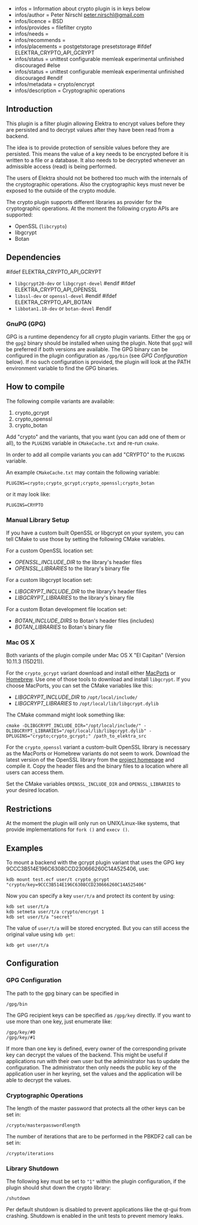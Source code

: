 - infos = Information about crypto plugin is in keys below
- infos/author = Peter Nirschl <peter.nirschl@gmail.com>
- infos/licence = BSD
- infos/provides = filefilter crypto
- infos/needs =
- infos/recommends =
- infos/placements = postgetstorage presetstorage
#ifdef ELEKTRA_CRYPTO_API_GCRYPT
- infos/status = unittest configurable memleak experimental unfinished discouraged
#else
- infos/status = unittest configurable memleak experimental unfinished discouraged
#endif
- infos/metadata = crypto/encrypt
- infos/description = Cryptographic operations

## Introduction ##

This plugin is a filter plugin allowing Elektra to encrypt values before they are
persisted and to decrypt values after they have been read from a backend.

The idea is to provide protection of sensible values before they are persisted.
This means the value of a key needs to be encrypted before it is written to a file or a database.
It also needs to be decrypted whenever an admissible access (read) is being performed.

The users of Elektra should not be bothered too much with the internals of the cryptographic operations.
Also the cryptographic keys must never be exposed to the outside of the crypto module.

The crypto plugin supports different libraries as provider for the cryptographic operations.
At the moment the following crypto APIs are supported:

- OpenSSL (`libcrypto`)
- libgcrypt
- Botan

## Dependencies ##

#ifdef ELEKTRA_CRYPTO_API_GCRYPT
- `libgcrypt20-dev` or `libgcrypt-devel`
#endif
#ifdef ELEKTRA_CRYPTO_API_OPENSSL
- `libssl-dev` or `openssl-devel`
#endif
#ifdef ELEKTRA_CRYPTO_API_BOTAN
- `libbotan1.10-dev` or `botan-devel`
#endif

### GnuPG (GPG) ###

GPG is a runtime dependency for all crypto plugin variants.
Either the `gpg` or the `gpg2` binary should be installed when using the plugin.
Note that `gpg2` will be preferred if both versions are available.
The GPG binary can be configured in the plugin configuration as `/gpg/bin` (see _GPG Configuration_ below).
If no such configuration is provided, the plugin will look at the PATH environment variable to find the GPG binaries.

## How to compile ##

The following compile variants are available:

1. crypto_gcrypt
2. crypto_openssl
3. crypto_botan

Add "crypto" and the variants, that you want (you can add one of them or all), to the `PLUGINS` variable in `CMakeCache.txt` and re-run `cmake`.

In order to add all compile variants you can add "CRYPTO" to the `PLUGINS` variable.

An example `CMakeCache.txt` may contain the following variable:

    PLUGINS=crypto;crypto_gcrypt;crypto_openssl;crypto_botan

or it may look like:

    PLUGINS=CRYPTO

### Manual Library Setup ###

If you have a custom built OpenSSL or libgcrypt on your system, you can tell CMake to use those by setting the following CMake variables.

For a custom OpenSSL location set:

- *OPENSSL_INCLUDE_DIR* to the library's header files
- *OPENSSL_LIBRARIES* to the library's binary file

For a custom libgcrypt location set:

- *LIBGCRYPT_INCLUDE_DIR* to the library's header files
- *LIBGCRYPT_LIBRARIES* to the library's binary file

For a custom Botan development file location set:

- *BOTAN_INCLUDE_DIRS* to Botan's header files (includes)
- *BOTAN_LIBRARIES* to Botan's binary file

### Mac OS X ###

Both variants of the plugin compile under Mac OS X "El Capitan" (Version 10.11.3 (15D21)).

For the `crypto_gcrypt` variant download and install either [MacPorts](https://www.macports.org/) or [Homebrew](http://brew.sh/).
Use one of those tools to download and install `libgcrypt`. If you choose MacPorts, you can set the CMake variables like this:

- *LIBGCRYPT_INCLUDE_DIR* to `/opt/local/include/`
- *LIBGCRYPT_LIBRARIES* to `/opt/local/lib/libgcrypt.dylib`

The CMake command might look something like:

    cmake -DLIBGCRYPT_INCLUDE_DIR="/opt/local/include/" -DLIBGCRYPT_LIBRARIES="/opt/local/lib/libgcrypt.dylib" -DPLUGINS="crypto;crypto_gcrypt;" /path_to_elektra_src

For the `crypto_openssl` variant a custom-built OpenSSL library is necessary as the MacPorts or Homebrew variants do not seem to work.
Download the latest version of the OpenSSL library from the [project homepage](https://www.openssl.org/source/) and compile it.
Copy the header files and the binary files to a location where all users can access them.

Set the CMake variables `OPENSSL_INCLUDE_DIR` and `OPENSSL_LIBRARIES` to your desired location.

## Restrictions ##

At the moment the plugin will only run on UNIX/Linux-like systems, that provide implementations for `fork ()` and `execv ()`.

## Examples ##

To mount a backend with the gcrypt plugin variant that uses the GPG key 9CCC3B514E196C6308CCD230666260C14A525406, use:

    kdb mount test.ecf user/t crypto_gcrypt "crypto/key=9CCC3B514E196C6308CCD230666260C14A525406"

Now you can specify a key `user/t/a` and protect its content by using:

    kdb set user/t/a
    kdb setmeta user/t/a crypto/encrypt 1
    kdb set user/t/a "secret"

The value of `user/t/a` will be stored encrypted.
But you can still access the original value using `kdb get`:

    kdb get user/t/a

## Configuration ##

### GPG Configuration ###

The path to the gpg binary can be specified in

    /gpg/bin

The GPG recipient keys can be specified as `/gpg/key` directly.
If you want to use more than one key, just enumerate like:

    /gpg/key/#0
    /gpg/key/#1

If more than one key is defined, every owner of the corresponding private key can decrypt the values of the backend.
This might be useful if applications run with their own user but the administrator has to update the configuration.
The administrator then only needs the public key of the application user in her keyring, set the values and the application will be able to decrypt the values.

### Cryptographic Operations ###

The length of the master password that protects all the other keys can be set in:

    /crypto/masterpasswordlength

The number of iterations that are to be performed in the PBKDF2 call can be set in:

    /crypto/iterations

### Library Shutdown ###

The following key must be set to `"1"` within the plugin configuration,
if the plugin should shut down the crypto library:

    /shutdown

Per default shutdown is disabled to prevent applications like the qt-gui from crashing.
Shutdown is enabled in the unit tests to prevent memory leaks.

